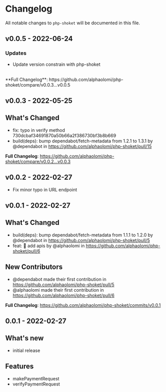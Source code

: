 # Changelog

All notable changes to `php-shoket` will be documented in this file.

## v0.0.5 - 2022-06-24

### Updates

- Update version constrain with php-shoket

<br>
**Full Changelog**: https://github.com/alphaolomi/php-shoket/compare/v0.0.3...v0.0.5

## v0.0.3 - 2022-05-25

## What's Changed

- fix: typo in verify method 730dcbaf34691870a50b66a2f386730bf3b8b669
- build(deps): bump dependabot/fetch-metadata from 1.2.1 to 1.3.1 by @dependabot in https://github.com/alphaolomi/php-shoket/pull/15

**Full Changelog**: https://github.com/alphaolomi/php-shoket/compare/v0.0.2...v0.0.3

## v0.0.2 - 2022-02-27

- Fix minor typo in URL endpoint

## v0.0.1 - 2022-02-27

## What's Changed

- build(deps): bump dependabot/fetch-metadata from 1.1.1 to 1.2.0 by @dependabot in https://github.com/alphaolomi/php-shoket/pull/5
- feat: 🎸 add apis by @alphaolomi in https://github.com/alphaolomi/php-shoket/pull/6

## New Contributors

- @dependabot made their first contribution in https://github.com/alphaolomi/php-shoket/pull/5
- @alphaolomi made their first contribution in https://github.com/alphaolomi/php-shoket/pull/6

**Full Changelog**: https://github.com/alphaolomi/php-shoket/commits/v0.0.1

## 0.0.1 - 2022-02-27

## What's new

- initial release

## Features

- makePaymentRequest
- verifyPaymentRequest
